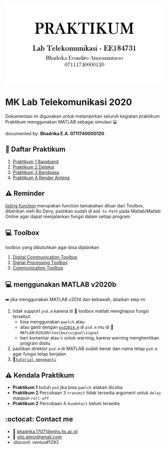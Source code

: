 ![banner](https://github.com/vitoatmo/matlab-praktikum-lab-telkom-2020/blob/main/img/banner-lab-telkom.png)

# MK Lab Telekomunikasi 2020 
 Dokumentasi ini digunakan untuk melampirkan seluruh kegiatan praktikum  
 Praktikum menggunakan MATLAB sebagai simulasi :computer:
 
  documented by: **Bhadrika E.A. 0711740000120**

## :book: Daftar Praktikum 
1. [Praktikum 1 Baseband](https://github.com/vitoatmo/matlab-praktikum-lab-telkom-2020/tree/main/P1_baseband)
2. [Praktikum 2 Deteksi](https://github.com/vitoatmo/matlab-praktikum-lab-telkom-2020/tree/main/P2_deteksi)
3. [Praktikum 3 Bandpass](https://github.com/vitoatmo/matlab-praktikum-lab-telkom-2020/tree/main/P3_bandpass)
4. [Praktikum 4 Render Antena](https://github.com/vitoatmo/matlab-praktikum-lab-telkom-2020/tree/main/P5_antena)

## :warning: Reminder
[listing function](https://github.com/vitoatmo/matlab-praktikum-lab-telkom-2020/tree/main/_listing_function) merupakan function tamabahan diluar dari Toolbox, diberikan oleh Bu Devy, pastikan sudah di `Add to Path` pada Matlab/Matlab Online agar dapat menjalankan fungsi dalam setiap program

## :computer: Toolbox 
toolbox yang dibutuhkan agar bisa dijalankan
1. [Digital Communication Toolbox](https://www.mathworks.com/solutions/dsp.html?s_tid=srchtitle)
2. [Signal Processing Toolbox](https://www.mathworks.com/products/signal.html?s_tid=srchtitle)
3. [Communication Toolbox](https://www.mathworks.com/products/communications.html)

## :computer: menggunakan MATLAB v2020b 
:arrow_right: jika menggunakan MATLAB v2014 dan kebawah, abaikan step ini
1. tidak support `psd.m` karena di :open_file_folder: toolbox matlab menghapus fungsi tersebut. 
   - bisa menggunakan `pwelch` atau 
   - atau ganti dengan [`psd2014.m`](https://github.com/vitoatmo/matlab-praktikum-lab-telkom-2020/blob/main/_listing_function/psd2014.m) di `psd.m` mu di :open_file_folder: `MATLAB\R2020b\toolbox\signal\signal`
   - beri komentar atau `%` untuk warning, karena warning menghentikan program disitu
2. pastikan direktor `psd.m` di MATLAB sudah benar dan nama tetap `psd.m` agar fungsi tetap berjalan
3. :beginner:[`tutorial mengganti`](https://youtu.be/vmDp2jOB13U)

## :warning: Kendala Praktikum
- **Praktikum 1** butuh `psd` jika bisa `pwelch` silakan dicoba
- **Praktikum 2** Percobaan 3 `transmit` tidak tersedia argument untuk `delay` maupun `roll-off` 
- **Praktikum 2** Percobaan 4 `duodetect` belum tersedia 

## :octocat: Contact me
- :e-mail: bhadrika.17071@mhs.its.ac.id
- :e-mail: vito.atmo@gmail.com
- :discord: ventus#1293
